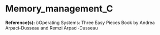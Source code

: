 # Memory_management_C
**Reference(s):**
i)Operating Systems: Three Easy Pieces
Book by Andrea Arpaci-Dusseau and Remzi Arpaci-Dusseau
